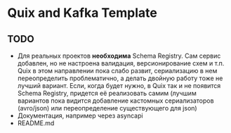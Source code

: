 # Quix and Kafka Template

## TODO
* Для реальных проектов **необходима** Schema Registry. Сам сервис добавлен, но не настроена валидация, версионирование схем и т.п. Quix в этом направлении пока слабо развит, сериализацию в нем переопределить проблематично, а делать двойную работу тоже не лучший вариант. Если, когда будет нужно, в Quix так и не появится Schema Registry, придется её реализовать самим (лучшим вариантов пока видится добавление кастомных сериализаторов (avro/json) или переопределение существующего для json)
* Документация, например через asyncapi
* README.md
